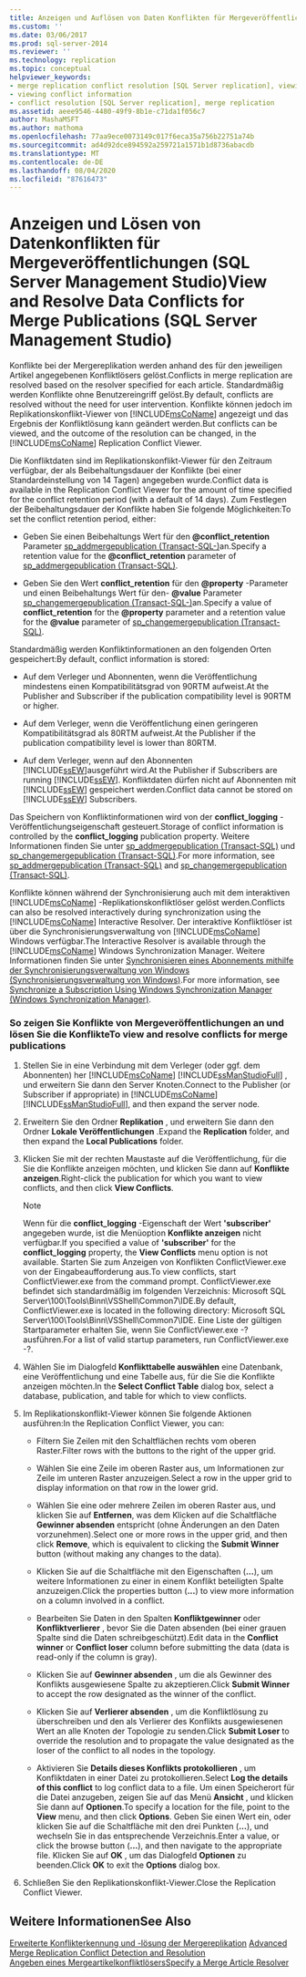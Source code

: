 ```yaml
---
title: Anzeigen und Auflösen von Daten Konflikten für Mergeveröffentlichungen (SQL Server Management Studio) | Microsoft-Dokumentation
ms.custom: ''
ms.date: 03/06/2017
ms.prod: sql-server-2014
ms.reviewer: ''
ms.technology: replication
ms.topic: conceptual
helpviewer_keywords:
- merge replication conflict resolution [SQL Server replication], viewing conflicts
- viewing conflict information
- conflict resolution [SQL Server replication], merge replication
ms.assetid: aeee9546-4480-49f9-8b1e-c71da1f056c7
author: MashaMSFT
ms.author: mathoma
ms.openlocfilehash: 77aa9ece0073149c017f6eca35a756b22751a74b
ms.sourcegitcommit: ad4d92dce894592a259721a1571b1d8736abacdb
ms.translationtype: MT
ms.contentlocale: de-DE
ms.lasthandoff: 08/04/2020
ms.locfileid: "87616473"
---
```

# <a name="view-and-resolve-data-conflicts-for-merge-publications-sql-server-management-studio"></a><span data-ttu-id="1889d-102">Anzeigen und Lösen von Datenkonflikten für Mergeveröffentlichungen (SQL Server Management Studio)</span><span class="sxs-lookup"><span data-stu-id="1889d-102">View and Resolve Data Conflicts for Merge Publications (SQL Server Management Studio)</span></span>
  <span data-ttu-id="1889d-103">Konflikte bei der Mergereplikation werden anhand des für den jeweiligen Artikel angegebenen Konfliktlösers gelöst.</span><span class="sxs-lookup"><span data-stu-id="1889d-103">Conflicts in merge replication are resolved based on the resolver specified for each article.</span></span> <span data-ttu-id="1889d-104">Standardmäßig werden Konflikte ohne Benutzereingriff gelöst.</span><span class="sxs-lookup"><span data-stu-id="1889d-104">By default, conflicts are resolved without the need for user intervention.</span></span> <span data-ttu-id="1889d-105">Konflikte können jedoch im Replikationskonflikt-Viewer von [!INCLUDE[msCoName](../../includes/msconame-md.md)] angezeigt und das Ergebnis der Konfliktlösung kann geändert werden.</span><span class="sxs-lookup"><span data-stu-id="1889d-105">But conflicts can be viewed, and the outcome of the resolution can be changed, in the [!INCLUDE[msCoName](../../includes/msconame-md.md)] Replication Conflict Viewer.</span></span>  
  
 <span data-ttu-id="1889d-106">Die Konfliktdaten sind im Replikationskonflikt-Viewer für den Zeitraum verfügbar, der als Beibehaltungsdauer der Konflikte (bei einer Standardeinstellung von 14 Tagen) angegeben wurde.</span><span class="sxs-lookup"><span data-stu-id="1889d-106">Conflict data is available in the Replication Conflict Viewer for the amount of time specified for the conflict retention period (with a default of 14 days).</span></span> <span data-ttu-id="1889d-107">Zum Festlegen der Beibehaltungsdauer der Konflikte haben Sie folgende Möglichkeiten:</span><span class="sxs-lookup"><span data-stu-id="1889d-107">To set the conflict retention period, either:</span></span>  
  
-   <span data-ttu-id="1889d-108">Geben Sie einen Beibehaltungs Wert für den **@conflict_retention** Parameter [sp_addmergepublication &#40;Transact-SQL-&#41;](/sql/relational-databases/system-stored-procedures/sp-addmergepublication-transact-sql)an.</span><span class="sxs-lookup"><span data-stu-id="1889d-108">Specify a retention value for the **@conflict_retention** parameter of [sp_addmergepublication &#40;Transact-SQL&#41;](/sql/relational-databases/system-stored-procedures/sp-addmergepublication-transact-sql).</span></span>  
  
-   <span data-ttu-id="1889d-109">Geben Sie den Wert **conflict_retention** für den **@property** -Parameter und einen Beibehaltungs Wert für den- **@value** Parameter [sp_changemergepublication &#40;Transact-SQL-&#41;](/sql/relational-databases/system-stored-procedures/sp-changemergepublication-transact-sql)an.</span><span class="sxs-lookup"><span data-stu-id="1889d-109">Specify a value of **conflict_retention** for the **@property** parameter and a retention value for the **@value** parameter of [sp_changemergepublication &#40;Transact-SQL&#41;](/sql/relational-databases/system-stored-procedures/sp-changemergepublication-transact-sql).</span></span>  
  
 <span data-ttu-id="1889d-110">Standardmäßig werden Konfliktinformationen an den folgenden Orten gespeichert:</span><span class="sxs-lookup"><span data-stu-id="1889d-110">By default, conflict information is stored:</span></span>  
  
-   <span data-ttu-id="1889d-111">Auf dem Verleger und Abonnenten, wenn die Veröffentlichung mindestens einen Kompatibilitätsgrad von 90RTM aufweist.</span><span class="sxs-lookup"><span data-stu-id="1889d-111">At the Publisher and Subscriber if the publication compatibility level is 90RTM or higher.</span></span>  
  
-   <span data-ttu-id="1889d-112">Auf dem Verleger, wenn die Veröffentlichung einen geringeren Kompatibilitätsgrad als 80RTM aufweist.</span><span class="sxs-lookup"><span data-stu-id="1889d-112">At the Publisher if the publication compatibility level is lower than 80RTM.</span></span>  
  
-   <span data-ttu-id="1889d-113">Auf dem Verleger, wenn auf den Abonnenten [!INCLUDE[ssEW](../../includes/ssew-md.md)]ausgeführt wird.</span><span class="sxs-lookup"><span data-stu-id="1889d-113">At the Publisher if Subscribers are running [!INCLUDE[ssEW](../../includes/ssew-md.md)].</span></span> <span data-ttu-id="1889d-114">Konfliktdaten dürfen nicht auf Abonnenten mit [!INCLUDE[ssEW](../../includes/ssew-md.md)] gespeichert werden.</span><span class="sxs-lookup"><span data-stu-id="1889d-114">Conflict data cannot be stored on [!INCLUDE[ssEW](../../includes/ssew-md.md)] Subscribers.</span></span>  
  
 <span data-ttu-id="1889d-115">Das Speichern von Konfliktinformationen wird von der **conflict_logging** -Veröffentlichungseigenschaft gesteuert.</span><span class="sxs-lookup"><span data-stu-id="1889d-115">Storage of conflict information is controlled by the **conflict_logging** publication property.</span></span> <span data-ttu-id="1889d-116">Weitere Informationen finden Sie unter [sp_addmergepublication &#40;Transact-SQL&#41;](/sql/relational-databases/system-stored-procedures/sp-addmergepublication-transact-sql) und [sp_changemergepublication &#40;Transact-SQL&#41;](/sql/relational-databases/system-stored-procedures/sp-changemergepublication-transact-sql).</span><span class="sxs-lookup"><span data-stu-id="1889d-116">For more information, see [sp_addmergepublication &#40;Transact-SQL&#41;](/sql/relational-databases/system-stored-procedures/sp-addmergepublication-transact-sql) and [sp_changemergepublication &#40;Transact-SQL&#41;](/sql/relational-databases/system-stored-procedures/sp-changemergepublication-transact-sql).</span></span>  
  
 <span data-ttu-id="1889d-117">Konflikte können während der Synchronisierung auch mit dem interaktiven [!INCLUDE[msCoName](../../includes/msconame-md.md)] -Replikationskonfliktlöser gelöst werden.</span><span class="sxs-lookup"><span data-stu-id="1889d-117">Conflicts can also be resolved interactively during synchronization using the [!INCLUDE[msCoName](../../includes/msconame-md.md)] Interactive Resolver.</span></span> <span data-ttu-id="1889d-118">Der interaktive Konfliktlöser ist über die Synchronisierungsverwaltung von [!INCLUDE[msCoName](../../includes/msconame-md.md)] Windows verfügbar.</span><span class="sxs-lookup"><span data-stu-id="1889d-118">The Interactive Resolver is available through the [!INCLUDE[msCoName](../../includes/msconame-md.md)] Windows Synchronization Manager.</span></span> <span data-ttu-id="1889d-119">Weitere Informationen finden Sie unter [Synchronisieren eines Abonnements mithilfe der Synchronisierungsverwaltung von Windows &#40;Synchronisierungsverwaltung von Windows&#41;](synchronize-a-subscription-using-windows-synchronization-manager.md).</span><span class="sxs-lookup"><span data-stu-id="1889d-119">For more information, see [Synchronize a Subscription Using Windows Synchronization Manager &#40;Windows Synchronization Manager&#41;](synchronize-a-subscription-using-windows-synchronization-manager.md).</span></span>  
  
### <a name="to-view-and-resolve-conflicts-for-merge-publications"></a><span data-ttu-id="1889d-120">So zeigen Sie Konflikte von Mergeveröffentlichungen an und lösen Sie die Konflikte</span><span class="sxs-lookup"><span data-stu-id="1889d-120">To view and resolve conflicts for merge publications</span></span>  
  
1.  <span data-ttu-id="1889d-121">Stellen Sie in eine Verbindung mit dem Verleger (oder ggf. dem Abonnenten) her [!INCLUDE[msCoName](../../includes/msconame-md.md)] [!INCLUDE[ssManStudioFull](../../includes/ssmanstudiofull-md.md)] , und erweitern Sie dann den Server Knoten.</span><span class="sxs-lookup"><span data-stu-id="1889d-121">Connect to the Publisher (or Subscriber if appropriate) in [!INCLUDE[msCoName](../../includes/msconame-md.md)] [!INCLUDE[ssManStudioFull](../../includes/ssmanstudiofull-md.md)], and then expand the server node.</span></span>  
  
2.  <span data-ttu-id="1889d-122">Erweitern Sie den Ordner **Replikation** , und erweitern Sie dann den Ordner **Lokale Veröffentlichungen** .</span><span class="sxs-lookup"><span data-stu-id="1889d-122">Expand the **Replication** folder, and then expand the **Local Publications** folder.</span></span>  
  
3.  <span data-ttu-id="1889d-123">Klicken Sie mit der rechten Maustaste auf die Veröffentlichung, für die Sie die Konflikte anzeigen möchten, und klicken Sie dann auf **Konflikte anzeigen**.</span><span class="sxs-lookup"><span data-stu-id="1889d-123">Right-click the publication for which you want to view conflicts, and then click **View Conflicts**.</span></span>  
  
    > [!NOTE]  
    >  <span data-ttu-id="1889d-124">Wenn für die **conflict_logging** -Eigenschaft der Wert **'subscriber'** angegeben wurde, ist die Menüoption **Konflikte anzeigen** nicht verfügbar.</span><span class="sxs-lookup"><span data-stu-id="1889d-124">If you specified a value of **'subscriber'** for the **conflict_logging** property, the **View Conflicts** menu option is not available.</span></span> <span data-ttu-id="1889d-125">Starten Sie zum Anzeigen von Konflikten ConflictViewer.exe von der Eingabeaufforderung aus.</span><span class="sxs-lookup"><span data-stu-id="1889d-125">To view conflicts, start ConflictViewer.exe from the command prompt.</span></span> <span data-ttu-id="1889d-126">ConflictViewer.exe befindet sich standardmäßig im folgenden Verzeichnis: Microsoft SQL Server\100\Tools\Binn\VSShell\Common7\IDE.</span><span class="sxs-lookup"><span data-stu-id="1889d-126">By default, ConflictViewer.exe is located in the following directory: Microsoft SQL Server\100\Tools\Binn\VSShell\Common7\IDE.</span></span> <span data-ttu-id="1889d-127">Eine Liste der gültigen Startparameter erhalten Sie, wenn Sie ConflictViewer.exe -? ausführen.</span><span class="sxs-lookup"><span data-stu-id="1889d-127">For a list of valid startup parameters, run ConflictViewer.exe -?.</span></span>  
  
4.  <span data-ttu-id="1889d-128">Wählen Sie im Dialogfeld **Konflikttabelle auswählen** eine Datenbank, eine Veröffentlichung und eine Tabelle aus, für die Sie die Konflikte anzeigen möchten.</span><span class="sxs-lookup"><span data-stu-id="1889d-128">In the **Select Conflict Table** dialog box, select a database, publication, and table for which to view conflicts.</span></span>  
  
5.  <span data-ttu-id="1889d-129">Im Replikationskonflikt-Viewer können Sie folgende Aktionen ausführen:</span><span class="sxs-lookup"><span data-stu-id="1889d-129">In the Replication Conflict Viewer, you can:</span></span>  
  
    -   <span data-ttu-id="1889d-130">Filtern Sie Zeilen mit den Schaltflächen rechts vom oberen Raster.</span><span class="sxs-lookup"><span data-stu-id="1889d-130">Filter rows with the buttons to the right of the upper grid.</span></span>  
  
    -   <span data-ttu-id="1889d-131">Wählen Sie eine Zeile im oberen Raster aus, um Informationen zur Zeile im unteren Raster anzuzeigen.</span><span class="sxs-lookup"><span data-stu-id="1889d-131">Select a row in the upper grid to display information on that row in the lower grid.</span></span>  
  
    -   <span data-ttu-id="1889d-132">Wählen Sie eine oder mehrere Zeilen im oberen Raster aus, und klicken Sie auf **Entfernen**, was dem Klicken auf die Schaltfläche **Gewinner absenden** entspricht (ohne Änderungen an den Daten vorzunehmen).</span><span class="sxs-lookup"><span data-stu-id="1889d-132">Select one or more rows in the upper grid, and then click **Remove**, which is equivalent to clicking the **Submit Winner** button (without making any changes to the data).</span></span>  
  
    -   <span data-ttu-id="1889d-133">Klicken Sie auf die Schaltfläche mit den Eigenschaften (**...**), um weitere Informationen zu einer in einem Konflikt beteiligten Spalte anzuzeigen.</span><span class="sxs-lookup"><span data-stu-id="1889d-133">Click the properties button (**...**) to view more information on a column involved in a conflict.</span></span>  
  
    -   <span data-ttu-id="1889d-134">Bearbeiten Sie Daten in den Spalten **Konfliktgewinner** oder **Konfliktverlierer** , bevor Sie die Daten absenden (bei einer grauen Spalte sind die Daten schreibgeschützt).</span><span class="sxs-lookup"><span data-stu-id="1889d-134">Edit data in the **Conflict winner** or **Conflict loser** column before submitting the data (data is read-only if the column is gray).</span></span>  
  
    -   <span data-ttu-id="1889d-135">Klicken Sie auf **Gewinner absenden** , um die als Gewinner des Konflikts ausgewiesene Spalte zu akzeptieren.</span><span class="sxs-lookup"><span data-stu-id="1889d-135">Click **Submit Winner** to accept the row designated as the winner of the conflict.</span></span>  
  
    -   <span data-ttu-id="1889d-136">Klicken Sie auf **Verlierer absenden** , um die Konfliktlösung zu überschreiben und den als Verlierer des Konflikts ausgewiesenen Wert an alle Knoten der Topologie zu senden.</span><span class="sxs-lookup"><span data-stu-id="1889d-136">Click **Submit Loser** to override the resolution and to propagate the value designated as the loser of the conflict to all nodes in the topology.</span></span>  
  
    -   <span data-ttu-id="1889d-137">Aktivieren Sie **Details dieses Konflikts protokollieren** , um Konfliktdaten in einer Datei zu protokollieren.</span><span class="sxs-lookup"><span data-stu-id="1889d-137">Select **Log the details of this conflict** to log conflict data to a file.</span></span> <span data-ttu-id="1889d-138">Um einen Speicherort für die Datei anzugeben, zeigen Sie auf das Menü **Ansicht** , und klicken Sie dann auf **Optionen**.</span><span class="sxs-lookup"><span data-stu-id="1889d-138">To specify a location for the file, point to the **View** menu, and then click **Options**.</span></span> <span data-ttu-id="1889d-139">Geben Sie einen Wert ein, oder klicken Sie auf die Schaltfläche mit den drei Punkten (**...**), und wechseln Sie in das entsprechende Verzeichnis.</span><span class="sxs-lookup"><span data-stu-id="1889d-139">Enter a value, or click the browse button (**...**), and then navigate to the appropriate file.</span></span> <span data-ttu-id="1889d-140">Klicken Sie auf **OK** , um das Dialogfeld **Optionen** zu beenden.</span><span class="sxs-lookup"><span data-stu-id="1889d-140">Click **OK** to exit the **Options** dialog box.</span></span>  
  
6.  <span data-ttu-id="1889d-141">Schließen Sie den Replikationskonflikt-Viewer.</span><span class="sxs-lookup"><span data-stu-id="1889d-141">Close the Replication Conflict Viewer.</span></span>  
  
## <a name="see-also"></a><span data-ttu-id="1889d-142">Weitere Informationen</span><span class="sxs-lookup"><span data-stu-id="1889d-142">See Also</span></span>  
 <span data-ttu-id="1889d-143">[Erweiterte Konflikterkennung und -lösung der Mergereplikation](merge/advanced-merge-replication-conflict-detection-and-resolution.md) </span><span class="sxs-lookup"><span data-stu-id="1889d-143">[Advanced Merge Replication Conflict Detection and Resolution](merge/advanced-merge-replication-conflict-detection-and-resolution.md) </span></span>  
 [<span data-ttu-id="1889d-144">Angeben eines Mergeartikelkonfliktlösers</span><span class="sxs-lookup"><span data-stu-id="1889d-144">Specify a Merge Article Resolver</span></span>](publish/specify-a-merge-article-resolver.md)  
  
  
